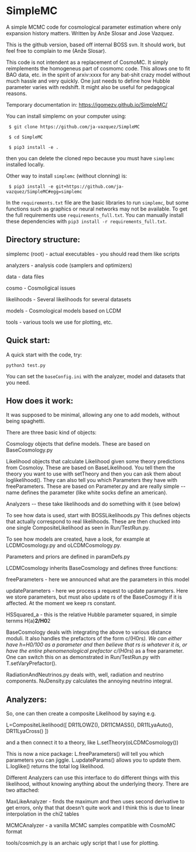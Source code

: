 SimpleMC
==========

A simple MCMC code for cosmological parameter estimation where only
expansion history matters. Written by Anže Slosar and Jose Vazquez.

This is the github version, based off internal BOSS svn. It should
work, but feel free to complain to me (Anže Slosar).

This code is not intendent as a replacement of CosmoMC. It simply
reimplements the homogeneus part of cosmomc code. This allows one to
fit BAO data, etc. in the spirit of arxiv:xxxx for any bat-shit crazy
model without much hassle and very quickly. One just needs to define
how Hubble parameter varies with redshift. It might also be useful for
pedagogical reasons.

Temporary documentation in: https://igomezv.github.io/SimpleMC/ 

You can install simplemc on your computer using:

     $ git clone https://github.com/ja-vazquez/SimpleMC 
          
     $ cd SimpleMC
     
     $ pip3 install -e .

then you can delete the cloned repo because you must have `simplemc` installed locally. 

Other way to install `simplemc` (without clonning) is:

     $ pip3 install -e git+https://github.com/ja-vazquez/SimpleMC#egg=simplemc


In the `requirements.txt` file are the basic libraries to run `simplemc`, but some functions such as graphics or neural networks may not be available. To get the full requirements use `requirements_full.txt`. You can manually install these dependencies with `pip3 install -r requirements_full.txt`.


Directory structure:
--------------------
simplemc (root) - actual executables - you should read them like scripts

analyzers - analysis code (samplers and optimizers)

data - data files  

cosmo - Cosmoligical issues

likelihoods - Several likelihoods for several datasets

models - Cosmological models based on LCDM 

tools - various tools we use for plotting, etc.  



Quick start:
------------

A quick start with the code, try:

`python3 test.py`  


You can set the `baseConfig.ini` with the analyzer, model and datasets that
you need.  


How does it work:
-----------------

It was supposed to be minimal, allowing any one to add models, without
being spaghetti.

There are three basic kind of objects:

Cosmology objects that define models. These are based on
BaseCosmology.py 

Likelihood objects that calculate Likelihood given some theory
predictions from Cosmoloy. These are based on BaseLikelihood. You tell
them the theory you want to use with setTheory and then you can ask
them about loglikelihood(). They can also tell you which Parameters
they have with freeParameters. These are based on Parameter.py and are
really simple -- name defines the parameter (like white socks define
an american).

Analyzers -- these take likelihoods and do something with it (see below)

To see how data is used, start with BOSSLikelihoods.py This defines
objects that actually correspond to real likelihoods.  These are then
chucked into one single CompositeLikelihood as seen in Run/TestRun.py.

To see how models are created, have a look, for example at
LCDMCosmology.py and oLCDMCosmology.py.

Parameters and priors are defined in paramDefs.py

LCDMCosmology inherits BaseCosmology and defines three functions:

freeParameters - here we announced what are the parameters in this
model

updateParameters - here we process a request to update
parameters. Here we store parameters, but must also update rs of the
BaseCosmogy if it is affected. At the moment we keep rs constant.

HSSquared_a - this is the relative Hubble parameter squared, 
              in simple ternms H(a)**2/H0**2

BaseCosmology deals with integrating the above to various distance
moduli. It also handles the prefactors of the form c/(H0*rs). We can
either have h=H0/100 as a parameter and then believe that rs is
whatever it is, or have the entire phenomenological prefactor
c/(H0*rs) as a free parameter. One can switch this on as demonstrated
in Run/TestRun.py with T.setVaryPrefactor().

RadiationAndNeutrinos.py deals with, well, radiation and neutrino components.
NuDensity.py calculates the annoying neutrino integral.


Analyzers:
----------

So, one can then create a composite Likelihood by saying e.g.

L=CompositeLikelihood([
    DR11LOWZ(),
    DR11CMASS(),
    DR11LyaAuto(),
    DR11LyaCross()
    ])

and a then connect it to a theory, like 
L.setTheory(oLCDMCosmology())

This is now a nice package:
L.freeParameters() will tell you which parameters you can jiggle.
L.updateParams() allows you to update them.
L.loglike() returns the total log likelihood.

Different Analyzers can use this interface to  do different things
with this likelihood, without knowing anything about the underlying
theory. There are two attached:

MaxLikeAnalyzer - finds the maximum and then uses second derivative to
get errors, only that that doesn't quite work and I think this is due
to linear interpolation in the chi2 tables

MCMCAnalyzer - a vanilla MCMC samples compatible with CosmoMC format

tools/cosmich.py is an archaic ugly script that I use for plotting.




